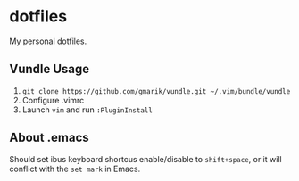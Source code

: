 # dotfiles

My personal dotfiles.

## Vundle Usage

1.  `git clone https://github.com/gmarik/vundle.git ~/.vim/bundle/vundle`
2.  Configure .vimrc
3.  Launch `vim` and run `:PluginInstall`

## About .emacs

Should set ibus keyboard shortcus enable/disable to `shift+space`, or it will conflict with the `set mark` in Emacs.
